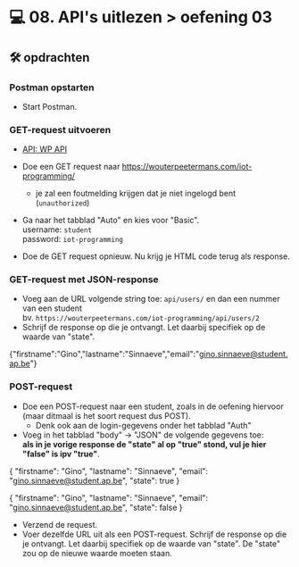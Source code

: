 # 💻 08. API's uitlezen > oefening 03

## 🛠️ opdrachten

### Postman opstarten

 - Start Postman.

### GET-request uitvoeren

 - [API: WP API](https://wouterpeetermans.com/iot-programming/)

 - Doe een GET request naar https://wouterpeetermans.com/iot-programming/
   - je zal een foutmelding krijgen dat je niet ingelogd bent (`unauthorized`)
 - Ga naar het tabblad "Auto" en kies voor "Basic".  
       username: `student`  
       password: `iot-programming`
 - Doe de GET request opnieuw. Nu krijg je HTML code terug als response.

### GET-request met JSON-response

 - Voeg aan de URL volgende string toe: `api/users/` en dan een nummer van een student  
   bv. `https://wouterpeetermans.com/iot-programming/api/users/2`
 - Schrijf de response op die je ontvangt. Let daarbij specifiek op de waarde van "state".

{"firstname":"Gino","lastname":"Sinnaeve","email":"gino.sinnaeve@student.ap.be"}

### POST-request

 - Doe een POST-request naar een student, zoals in de oefening hiervoor (maar ditmaal is het soort request dus POST).
   - Denk ook aan de login-gegevens onder het tabblad "Auth"
 - Voeg in het tabblad "body" -> "JSON" de volgende gegevens toe:  
  **als in je vorige response de "state" al op "true" stond, vul je hier "false" is ipv "true"**.

{
    "firstname": "Gino",
    "lastname": "Sinnaeve",
    "email": "gino.sinnaeve@student.ap.be",
    "state": true
}


{
    "firstname": "Gino",
    "lastname": "Sinnaeve",
    "email": "gino.sinnaeve@student.ap.be",
    "state": false
}
 - Verzend de request.
 - Voer dezelfde URL uit als een POST-request. Schrijf de response op die je ontvangt. Let daarbij specifiek op de waarde van "state". De "state" zou op de nieuwe waarde moeten staan.